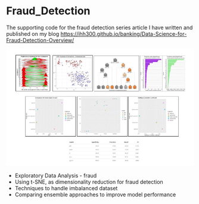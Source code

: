 # Fraud_Detection
The supporting code for the fraud detection series article I have written and published on my  blog https://ihh300.github.io/banking/Data-Science-for-Fraud-Detection-Overview/

![Overview of the credit card fraud project outcomes](Repo_Credit_Card_Visual.jpg)



* Exploratory Data Analysis - fraud
* Using t-SNE, as dimensionality reduction for fraud detection
* Techniques to handle imbalanced dataset
* Comparing ensemble approaches to improve model performance
